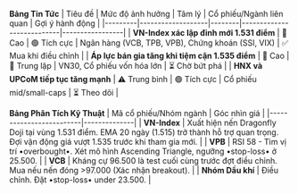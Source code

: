 **Bảng Tin Tức**
| Tiêu đề | Mức độ ảnh hưởng | Tâm lý | Cổ phiếu/Ngành liên quan | Gợi ý hành động |
|---------|-------------------|--------|---------------------------|-----------------|
| **VN-Index xác lập đỉnh mới 1.531 điểm** | 🚨 Cao | 🟢 Tích cực | Ngân hàng (VCB, TPB, VPB), Chứng khoán (SSI, VIX) | ✅ Mua khi điều chỉnh |
| **Áp lực bán gia tăng khi tiệm cận 1.535 điểm** | 🚨 Cao | 🔵 Trung lập | VN30, Cổ phiếu vốn hóa lớn | ⏳ Chờ bứt phá |
| **HNX và UPCoM tiếp tục tăng mạnh** | ⚠️ Trung bình | 🟢 Tích cực | Cổ phiếu mid/small-caps | ⏳ Theo dõi |

**Bảng Phân Tích Kỹ Thuật**
| Mã cổ phiếu/Nhóm ngành | Góc nhìn giá |
|-------------------------|--------------|
| **VN-Index** | Xuất hiện nến Dragonfly Doji tại vùng 1.531 điểm. EMA 20 ngày (1.515) trở thành hỗ trợ quan trọng. Đợi vận động giá vượt 1.535 trước khi tham gia mới. |
| **VPB** | RSI 58 - Tìm vị trí •overbought•. Xét mô hình Ascending Triangle, ngưỡng •stop-loss• ở 25.500. |
| **VCB** | Kháng cự 96.500 là test cuối cùng trước đợt điều chỉnh. Mua nếu nến đóng >97.000 (Xác nhận breakout). |
| **Nhóm Dầu khí** | Điều chỉnh. Đặt •stop-loss• under 23.500. |
